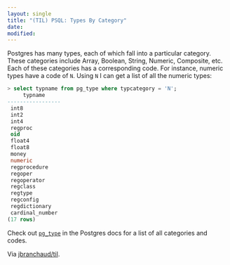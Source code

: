 ```yaml
---
layout: single
title: "(TIL) PSQL: Types By Category"
date:
modified:
---
```


Postgres has many types, each of which fall into a particular category.
These categories include Array, Boolean, String, Numeric, Composite, etc.
Each of these categories has a corresponding code. For instance, numeric
types have a code of `N`. Using `N` I can get a list of all the numeric
types:

```sql
> select typname from pg_type where typcategory = 'N';
     typname
-----------------
 int8
 int2
 int4
 regproc
 oid
 float4
 float8
 money
 numeric
 regprocedure
 regoper
 regoperator
 regclass
 regtype
 regconfig
 regdictionary
 cardinal_number
(17 rows)
```

Check out
[`pg_type`](http://www.postgresql.org/docs/current/interactive/catalog-pg-type.html)
in the Postgres docs for a list of all categories and codes.

Via [jbranchaud/til](https://github.com/jbranchaud/til).
